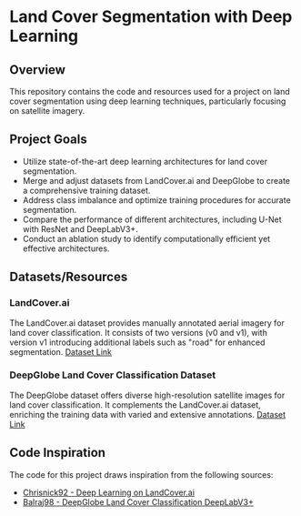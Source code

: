 # Land Cover Segmentation with Deep Learning

## Overview

This repository contains the code and resources used for a project on land cover segmentation using deep learning techniques, particularly focusing on satellite imagery.


## Project Goals

- Utilize state-of-the-art deep learning architectures for land cover segmentation.
- Merge and adjust datasets from LandCover.ai and DeepGlobe to create a comprehensive training dataset.
- Address class imbalance and optimize training procedures for accurate segmentation.
- Compare the performance of different architectures, including U-Net with ResNet and DeepLabV3+.
- Conduct an ablation study to identify computationally efficient yet effective architectures.

## Datasets/Resources

### LandCover.ai

The LandCover.ai dataset provides manually annotated aerial imagery for land cover classification. It consists of two versions (v0 and v1), with version v1 introducing additional labels such as "road" for enhanced segmentation. [Dataset Link](https://landcover.ai.linuxpolska.com/)

### DeepGlobe Land Cover Classification Dataset

The DeepGlobe dataset offers diverse high-resolution satellite images for land cover classification. It complements the LandCover.ai dataset, enriching the training data with varied and extensive annotations. [Dataset Link](https://www.kaggle.com/datasets/balraj98/deepglobe-land-cover-classification-dataset)

## Code Inspiration

The code for this project draws inspiration from the following sources:
- [Chrisnick92 - Deep Learning on LandCover.ai](https://www.kaggle.com/code/chrisnick92/deeplearning-on-landcoverai)
- [Balraj98 - DeepGlobe Land Cover Classification DeepLabV3+](https://www.kaggle.com/code/balraj98/deepglobe-land-cover-classification-deeplabv3/notebook)
